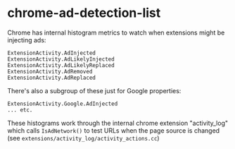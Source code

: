 chrome-ad-detection-list
========================

Chrome has internal histogram metrics to watch when extensions might be injecting ads:

    ExtensionActivity.AdInjected
    ExtensionActivity.AdLikelyInjected
    ExtensionActivity.AdLikelyReplaced
    ExtensionActivity.AdRemoved
    ExtensionActivity.AdReplaced

There's also a subgroup of these just for Google properties:

    ExtensionActivity.Google.AdInjected
    ... etc.
    

These histograms work through the internal chrome extension "activity_log" which calls `IsAdNetwork()` to test URLs when the page source is changed (see `extensions/activity_log/activity_actions.cc`)
